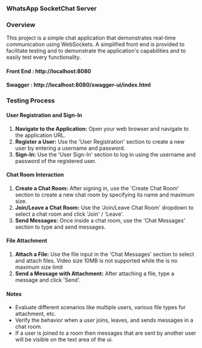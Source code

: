 ### WhatsApp SocketChat Server


### Overview
This project is a simple chat application that demonstrates real-time communication using WebSockets.
A simplified front end is provided to facilitate testing and to demonstrate the application's capabilities and to easily test every functionality.

 #### Front End : http://localhost:8080
 #### Swagger : http://localhost:8080/swagger-ui/index.html

### Testing Process

#### User Registration and Sign-In
1. **Navigate to the Application:** Open your web browser and navigate to the application URL.
2. **Register a User:** Use the 'User Registration' section to create a new user by entering a username and password.
3. **Sign-In:** Use the 'User Sign-In' section to log in using the username and password of the registered user.

#### Chat Room Interaction
1. **Create a Chat Room:** After signing in, use the 'Create Chat Room' section to create a new chat room by specifying its name and maximum size.
2. **Join/Leave a Chat Room:** Use the 'Join/Leave Chat Room' dropdown to select a chat room and click 'Join' / 'Leave'.
3. **Send Messages:** Once inside a chat room, use the 'Chat Messages' section to type and send messages.

#### File Attachment
1. **Attach a File:** Use the file input in the 'Chat Messages' section to select and attach files. Video size 10MB is not supported while the is no maximum size limit
2. **Send a Message with Attachment:** After attaching a file, type a message and click 'Send'.

#### Notes
- Evaluate different scenarios like multiple users, various file types for attachment, etc.
- Verify the behavior when a user joins, leaves, and sends messages in a chat room.
- If a user is joined to a room then messages that are sent by another user will be visible on the text area of the ui.
